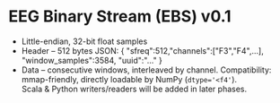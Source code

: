 # EEG Binary Stream (EBS) v0.1
* Little-endian, 32-bit float samples
* Header – 512 bytes JSON:
  { "sfreq":512,"channels":["F3","F4",...], "window_samples":3584, "uuid":"..." }
* Data – consecutive windows, interleaved by channel.
Compatibility: mmap-friendly, directly loadable by NumPy (`dtype='<f4'`).  
Scala & Python writers/readers will be added in later phases.
